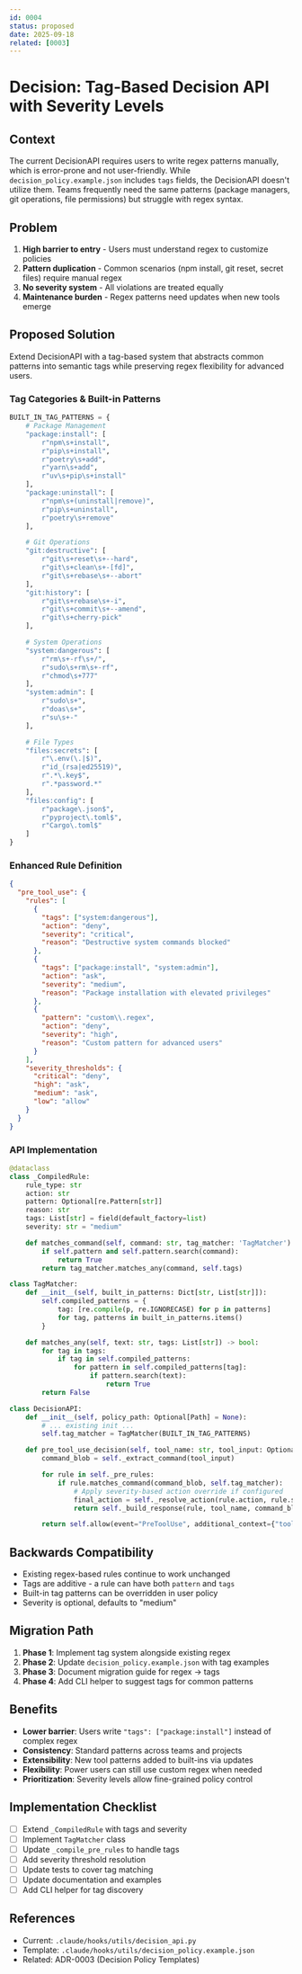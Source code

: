 ```yaml
---
id: 0004
status: proposed
date: 2025-09-18
related: [0003]
---
```


# Decision: Tag-Based Decision API with Severity Levels

## Context
The current DecisionAPI requires users to write regex patterns manually, which is error-prone and not user-friendly. While `decision_policy.example.json` includes `tags` fields, the DecisionAPI doesn't utilize them. Teams frequently need the same patterns (package managers, git operations, file permissions) but struggle with regex syntax.

## Problem
1. **High barrier to entry** - Users must understand regex to customize policies
2. **Pattern duplication** - Common scenarios (npm install, git reset, secret files) require manual regex
3. **No severity system** - All violations are treated equally
4. **Maintenance burden** - Regex patterns need updates when new tools emerge

## Proposed Solution
Extend DecisionAPI with a tag-based system that abstracts common patterns into semantic tags while preserving regex flexibility for advanced users.

### Tag Categories & Built-in Patterns

```python
BUILT_IN_TAG_PATTERNS = {
    # Package Management
    "package:install": [
        r"npm\s+install",
        r"pip\s+install",
        r"poetry\s+add",
        r"yarn\s+add",
        r"uv\s+pip\s+install"
    ],
    "package:uninstall": [
        r"npm\s+(uninstall|remove)",
        r"pip\s+uninstall",
        r"poetry\s+remove"
    ],

    # Git Operations
    "git:destructive": [
        r"git\s+reset\s+--hard",
        r"git\s+clean\s+-[fd]",
        r"git\s+rebase\s+--abort"
    ],
    "git:history": [
        r"git\s+rebase\s+-i",
        r"git\s+commit\s+--amend",
        r"git\s+cherry-pick"
    ],

    # System Operations
    "system:dangerous": [
        r"rm\s+-rf\s+/",
        r"sudo\s+rm\s+-rf",
        r"chmod\s+777"
    ],
    "system:admin": [
        r"sudo\s+",
        r"doas\s+",
        r"su\s+-"
    ],

    # File Types
    "files:secrets": [
        r"\.env(\.|$)",
        r"id_(rsa|ed25519)",
        r".*\.key$",
        r".*password.*"
    ],
    "files:config": [
        r"package\.json$",
        r"pyproject\.toml$",
        r"Cargo\.toml$"
    ]
}
```

### Enhanced Rule Definition

```json
{
  "pre_tool_use": {
    "rules": [
      {
        "tags": ["system:dangerous"],
        "action": "deny",
        "severity": "critical",
        "reason": "Destructive system commands blocked"
      },
      {
        "tags": ["package:install", "system:admin"],
        "action": "ask",
        "severity": "medium",
        "reason": "Package installation with elevated privileges"
      },
      {
        "pattern": "custom\\.regex",
        "action": "deny",
        "severity": "high",
        "reason": "Custom pattern for advanced users"
      }
    ],
    "severity_thresholds": {
      "critical": "deny",
      "high": "ask",
      "medium": "ask",
      "low": "allow"
    }
  }
}
```

### API Implementation

```python
@dataclass
class _CompiledRule:
    rule_type: str
    action: str
    pattern: Optional[re.Pattern[str]]
    reason: str
    tags: List[str] = field(default_factory=list)
    severity: str = "medium"

    def matches_command(self, command: str, tag_matcher: 'TagMatcher') -> bool:
        if self.pattern and self.pattern.search(command):
            return True
        return tag_matcher.matches_any(command, self.tags)

class TagMatcher:
    def __init__(self, built_in_patterns: Dict[str, List[str]]):
        self.compiled_patterns = {
            tag: [re.compile(p, re.IGNORECASE) for p in patterns]
            for tag, patterns in built_in_patterns.items()
        }

    def matches_any(self, text: str, tags: List[str]) -> bool:
        for tag in tags:
            if tag in self.compiled_patterns:
                for pattern in self.compiled_patterns[tag]:
                    if pattern.search(text):
                        return True
        return False

class DecisionAPI:
    def __init__(self, policy_path: Optional[Path] = None):
        # ... existing init ...
        self.tag_matcher = TagMatcher(BUILT_IN_TAG_PATTERNS)

    def pre_tool_use_decision(self, tool_name: str, tool_input: Optional[Dict[str, Any]]) -> DecisionResponse:
        command_blob = self._extract_command(tool_input)

        for rule in self._pre_rules:
            if rule.matches_command(command_blob, self.tag_matcher):
                # Apply severity-based action override if configured
                final_action = self._resolve_action(rule.action, rule.severity)
                return self._build_response(rule, tool_name, command_blob, final_action)

        return self.allow(event="PreToolUse", additional_context={"tool": tool_name})
```

## Backwards Compatibility
- Existing regex-based rules continue to work unchanged
- Tags are additive - a rule can have both `pattern` and `tags`
- Built-in tag patterns can be overridden in user policy
- Severity is optional, defaults to "medium"

## Migration Path
1. **Phase 1**: Implement tag system alongside existing regex
2. **Phase 2**: Update `decision_policy.example.json` with tag examples
3. **Phase 3**: Document migration guide for regex → tags
4. **Phase 4**: Add CLI helper to suggest tags for common patterns

## Benefits
- **Lower barrier**: Users write `"tags": ["package:install"]` instead of complex regex
- **Consistency**: Standard patterns across teams and projects
- **Extensibility**: New tool patterns added to built-ins via updates
- **Flexibility**: Power users can still use custom regex when needed
- **Prioritization**: Severity levels allow fine-grained policy control

## Implementation Checklist
- [ ] Extend `_CompiledRule` with tags and severity
- [ ] Implement `TagMatcher` class
- [ ] Update `_compile_pre_rules` to handle tags
- [ ] Add severity threshold resolution
- [ ] Update tests to cover tag matching
- [ ] Update documentation and examples
- [ ] Add CLI helper for tag discovery

## References
- Current: `.claude/hooks/utils/decision_api.py`
- Template: `.claude/hooks/utils/decision_policy.example.json`
- Related: ADR-0003 (Decision Policy Templates)